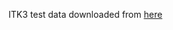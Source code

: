 ITK3 test data downloaded from
[here](https://digital.nhs.uk/services/interoperability-toolkit/developer-resources/itk3-test-harness/test-message-examples#itk3-test-harness-test-data)
